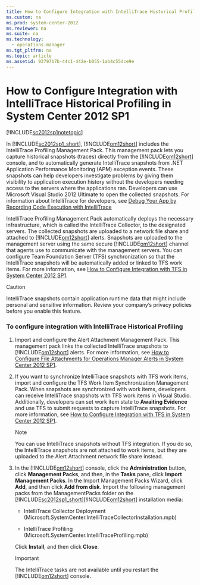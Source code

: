 ```yaml
---
title: How to Configure Integration with IntelliTrace Historical Profiling in System Center 2012 SP1
ms.custom: na
ms.prod: system-center-2012
ms.reviewer: na
ms.suite: na
ms.technology: 
  - operations-manager
ms.tgt_pltfrm: na
ms.topic: article
ms.assetid: 93797b7b-44c1-442e-b055-1ab4c55dce9e
---
```

# How to Configure Integration with IntelliTrace Historical Profiling in System Center 2012 SP1
[!INCLUDE[sc2012sp1notetopic](Token/sc2012sp1notetopic_md.md)]

In [!INCLUDE[sc2012sp1_short](Token/sc2012sp1_short_md.md)], [!INCLUDE[om12short](Token/om12short_md.md)] includes the IntelliTrace Profiling Management Pack. This management pack lets you capture historical snapshots \(traces\) directly from the [!INCLUDE[om12short](Token/om12short_md.md)] console, and to automatically generate IntelliTrace snapshots from .NET Application Performance Monitoring \(APM\) exception events. These snapshots can help developers investigate problems by giving them visibility to application execution history without the developers needing access to the servers where the applications ran. Developers can use Microsoft Visual Studio 2012 Ultimate to open the collected snapshots. For information about IntelliTrace for developers, see [Debug Your App by Recording Code Execution with IntelliTrace](http://go.microsoft.com/fwlink/?LinkId=275118)

IntelliTrace Profiling Management Pack automatically deploys the necessary infrastructure, which is called the IntelliTrace Collector, to the designated servers. The collected snapshots are uploaded to a network file share and attached to [!INCLUDE[om12short](Token/om12short_md.md)] alerts. Snapshots are uploaded to the management server using the same secure [!INCLUDE[om12short](Token/om12short_md.md)] channel that agents use to communicate with the management servers. You can configure Team Foundation Server \(TFS\) synchronization so that the IntelliTrace snapshots will be automatically added or linked to TFS work items. For more information, see [How to Configure Integration with TFS in System Center 2012 SP1](How-to-Configure-Integration-with-TFS-in-System-Center-2012-SP1.md).

> [!CAUTION]
> IntelliTrace snapshots contain application runtime data that might include personal and sensitive information. Review your company’s privacy policies before you enable this feature.

### To configure integration with IntelliTrace Historical Profiling

1.  Import and configure the Alert Attachment Management Pack. This management pack links the collected IntelliTrace snapshots to [!INCLUDE[om12short](Token/om12short_md.md)] alerts. For more information, see [How to Configure File Attachments for Operations Manager Alerts in System Center 2012 SP1](How-to-Configure-File-Attachments-for-Operations-Manager-Alerts-in-System-Center-2012-SP1.md).

2.  If you want to synchronize IntelliTrace snapshots with TFS work items, import and configure the TFS Work Item Synchronization Management Pack. When snapshots are synchronized with work items, developers can receive IntelliTrace snapshots with TFS work items in Visual Studio. Additionally, developers can set work item state to **Awaiting Evidence** and use TFS to submit requests to capture IntelliTrace snapshots. For more information, see [How to Configure Integration with TFS in System Center 2012 SP1](How-to-Configure-Integration-with-TFS-in-System-Center-2012-SP1.md).

    > [!NOTE]
    > You can use IntelliTrace snapshots without TFS integration. If you do so, the IntelliTrace snapshots are not attached to work items, but they are uploaded to the Alert Attachment network file share instead.

3.  In the [!INCLUDE[om12short](Token/om12short_md.md)] console, click the **Administration** button, click **Management Packs**, and then, in the **Tasks** pane, click **Import Management Packs**. In the Import Management Packs Wizard, click **Add**, and then click **Add from disk**. Import the following management packs from the ManagementPacks folder on the [!INCLUDE[sc2012sp1_short](Token/sc2012sp1_short_md.md)][!INCLUDE[om12short](Token/om12short_md.md)] installation media:

    -   IntelliTrace Collector Deployment \(Microsoft.SystemCenter.IntelliTraceCollectorInstallation.mpb\)

    -   IntelliTrace Profiling \(Microsoft.SystemCenter.IntelliTraceProfiling.mpb\)

    Click **Install**, and then click **Close**.

    > [!IMPORTANT]
    > The IntelliTrace tasks are not available until you restart the [!INCLUDE[om12short](Token/om12short_md.md)] console.


